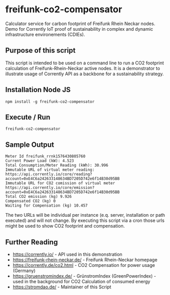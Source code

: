 # freifunk-co2-compensator
Calculator service for carbon footprint of Freifunk Rhein Neckar nodes. Demo for Corrently IoT proof of sustainability in complex and dynamic infrastructure environements (CDIEs).

## Purpose of this script
This script is intended to be used on a command line to run a CO2 footprint calculation of Freifunk-Rhein-Neckar active nodes. It is a demonstrator to illustrate usage of Corrently API as a backbone for a sustainability strategy.

## Installation Node JS
```
npm install -g freifunk-co2-compensator
```

## Execute / Run
```
freifunk-co2-compensator
```

## Sample Output
```
Meter Id freifunk_rrnk1576430805760
Current Power Load (kW): 4.523
Total Consumption/Meter Reading (kWh): 30.996
Immutable URL of virtual meter reading: https://api.corrently.io/core/reading?account=0xE4C6a242633148634BD7205D742e6f14B30d95BB
Immutable URL for CO2 comission of virtual meter https://api.corrently.io/core/emission?account=0xE4C6a242633148634BD7205D742e6f14B30d95BB
Total CO2 emission (kg) 9.926
Compensated CO2 (kg) 0
Waiting for Compensation (kg) 10.457
```

The two URLs will be individual per instance (e.q. server, installation or path executed) and will not change. By executing this script via a cron those urls might be used to
show CO2 footprint and compensation.

## Further Reading
- https://corrently.io/  - API used in this demonstration
- https://freifunk-rhein-neckar.de/ - Freifunk Rhein-Neckar homepage
- https://corrently.de/co2.html - CO2 Compensation for power usage (Germany)
- https://gruenstromindex.de/ - GrünstromIndex (GreenPowerIndex) - used in the background for CO2 Calculation of consumed energy
- https://stromdao.de/ - Maintainer of this Script
